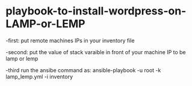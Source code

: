 # playbook-to-install-wordpress-on-LAMP-or-LEMP

-first:
put remote machines IPs in your inventory file 

-second:
put the value of stack varaible in front of your machine IP to be lamp or lemp

-third 
run the ansibe command as:
ansible-playbook -u root -k lamp_lemp.yml -i inventory 
 
